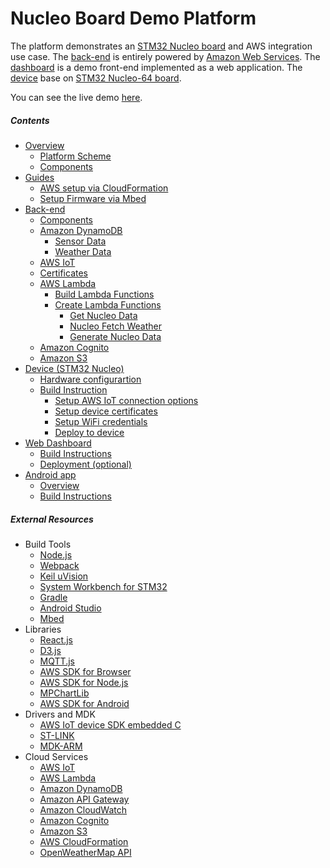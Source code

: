 Nucleo Board Demo Platform
=============

The platform demonstrates an [STM32 Nucleo board](doc/NUCLEO.md) and AWS integration use case.
The [back-end](doc/BACKEND.md) is entirely powered by [Amazon Web Services](https://aws.amazon.com/).
The [dashboard](doc/DASHBOARD.md) is a demo front-end implemented as a web application.
The [device](doc/NUCLEO.md) base on [STM32 Nucleo-64 board](http://www.st.com/en/evaluation-tools/stm32-mcu-nucleo.html?querycriteria=productId=LN1847).

You can see the live demo [here](http://iot-demo.nucleo.klika-tech.com/#/dashboard).

##### Contents

- [Overview](doc/OVERVIEW.md)
	- [Platform Scheme](doc/OVERVIEW.md#platform-scheme)
	- [Components](doc/OVERVIEW.md#components)
- [Guides](doc/GUIDES.md)
    - [AWS setup via CloudFormation](doc/GUIDES.md#aws-setup-via-cloudformation)
    - [Setup Firmware via Mbed](doc/GUIDES.md#setup-firmware-via-mbed)
- [Back-end](doc/BACKEND.md)
	- [Components](doc/BACKEND.md#components)
	- [Amazon DynamoDB](doc/BACKEND.md#amazon-dynamodb)
	    - [Sensor Data](doc/BACKEND.md#sensor-data)
	    - [Weather Data](doc/BACKEND.md#weather-data)
	- [AWS IoT](doc/BACKEND.md#aws-iot)
	- [Certificates](doc/BACKEND.md#certificates)
	- [AWS Lambda](doc/BACKEND.md#aws-lambda)
	    - [Build Lambda Functions](doc/BACKEND.md#build-lambda-functions)
	    - [Create Lambda Functions](doc/BACKEND.md#create-lambda-functions)
            - [Get Nucleo Data](doc/BACKEND.md#get-nucleo-data)
        	- [Nucleo Fetch Weather](doc/BACKEND.md#nucleo-fetch-weather)
        	- [Generate Nucleo Data](doc/BACKEND.md#generate-nucleo-data)
	- [Amazon Cognito](doc/BACKEND.md#amazon-cognito)
	- [Amazon S3](doc/BACKEND.md#amazon-s3)
- [Device (STM32 Nucleo)](doc/NUCLEO.md)
	- [Hardware configurartion](doc/NUCLEO.md#hardware-configuration)
	- [Build Instruction](doc/NUCLEO.md#build-instruction)
		- [Setup AWS IoT connection options](doc/NUCLEO.md#setup-aws-iot-connection-options)
		- [Setup device certificates](doc/NUCLEO.md#setup-device-certificates)
		- [Setup WiFi credentials](doc/NUCLEO.md#setup-wifi-credentials)
		- [Deploy to device](doc/NUCLEO.md#deploy-to-device)	   		
- [Web Dashboard](doc/DASHBOARD.md)
	- [Build Instructions](doc/DASHBOARD.md#build-instructions)
   	- [Deployment (optional)](doc/DASHBOARD.md#deployment-optional)
- [Android app](doc/ANDROID.md)
	- [Overview](doc/ANDROID.md#overview)
	- [Build Instructions](doc/ANDROID.md#build-instructions)
   	
##### External Resources

- Build Tools
	- [Node.js](https://nodejs.org/en/)
	- [Webpack](https://webpack.github.io/)
	- [Keil uVision](http://www2.keil.com/mdk5/uvision/)
	- [System Workbench for STM32](http://www.st.com/en/development-tools/sw4stm32.html)
	- [Gradle](https://gradle.org/)
    - [Android Studio](https://developer.android.com/studio/index.html)
    - [Mbed](https://www.mbed.com/en/)
- Libraries
	- [React.js](https://facebook.github.io/react/)
	- [D3.js](https://d3js.org/)
	- [MQTT.js](https://github.com/mqttjs/MQTT.js)
	- [AWS SDK for Browser](https://aws.amazon.com/sdk-for-browser/)
	- [AWS SDK for Node.js](https://aws.amazon.com/sdk-for-node-js/)
	- [MPChartLib](https://github.com/PhilJay/MPAndroidChart/tree/master/MPChartLib)
	- [AWS SDK for Android](https://github.com/aws/aws-sdk-android)
- Drivers and MDK
    - [AWS IoT device SDK embedded C](https://github.com/aws/aws-iot-device-sdk-embedded-C)
    - [ST-LINK](http://www.st.com/en/embedded-software/stsw-link009.html)
    - [MDK-ARM](https://www.arm.com/products/tools/software-tools/mdk-arm/index.php)
- Cloud Services
	- [AWS IoT](https://aws.amazon.com/iot/)
	- [AWS Lambda](https://aws.amazon.com/lambda/) 
	- [Amazon DynamoDB](https://aws.amazon.com/dynamodb/)
	- [Amazon API Gateway](https://aws.amazon.com/api-gateway/)
	- [Amazon CloudWatch](http://aws.amazon.com/cloudwatch/)
	- [Amazon Cognito](http://aws.amazon.com/cognito/)
	- [Amazon S3](http://aws.amazon.com/s3/)
    - [AWS CloudFormation](https://aws.amazon.com/cloudformation/)
	- [OpenWeatherMap API](http://openweathermap.org/)
